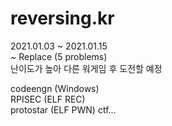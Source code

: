 # reversing.kr
2021.01.03 ~ 2021.01.15<br>
~ Replace (5 problems)<br>
난이도가 높아 다른 워게임 후 도전할 예정<br>

codeengn (Windows)<br>
RPISEC (ELF REC)<br>
protostar (ELF PWN)
ctf...
